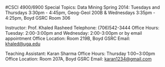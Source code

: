 #CSCI 4900/6900 Special Topics: Data Mining
Spring 2014: Tuesdays and Thursdays 3:30pm - 4:45pm, Geog-Geol 200B & Wednesdays 3:35pm - 4:25pm, Boyd GSRC Room 306

Instructor: Prof. Khaled Rasheed
Telephone: (706)542-3444
Office Hours: Tuesday: 2:00-3:00pm and Wednesday: 2:00-3:00pm or by email appointment
Office Location: Room 219B, Boyd GSRC
Email: khaled@uga.edu

Teaching Assistant: Karan Sharma
Office Hours: Thursday 1:00~3:00pm
Office Location: Room 207A, Boyd GSRC
Email: karan1234@gmail.com
